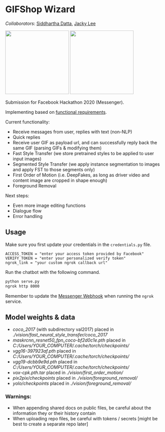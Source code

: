 # GIFShop Wizard

*Collaborators*: [Siddhartha Datta](https://github.com/dattasiddhartha/), [Jacky Lee](https://github.com/grenmester)

<img src="vision/first_order_motion/output/DZ1BJU_FST.gif?raw=true" height="200px"></img>
<img src="vision/fast_neural_style_transfer/videos/R3S6U3_FOM.gif?raw=true" height="200px"></img>

Submission for Facebook Hackathon 2020 (Messenger).

Implementing based on [functional
requirements](https://docs.google.com/document/d/1T6mk4aypOCCCxcz2EJtfLNoait8uimbkMFGiEmzRvdg/edit).

Current functionality:

* Receive messages from user, replies with text (non-NLP)
* Quick replies
* Receive user GIF as payload url, and can successfully reply back the same GIF
  (parsing GIFs & modifying them)
* Fast Style Transfer (we store pretrained styles to be applied to user input images)
* Segmented Style Transfer (we apply instance segmentation to images and apply
  FST to those segments only)
* First Order of Motion (i.e. DeepFakes, as long as driver video and content image are cropped in shape enough)
* Foreground Removal

Next steps:

* Even more image editing functions
* Dialogue flow
* Error handling


## Usage

Make sure you first update your credentials in the `credentials.py` file.
```
ACCESS_TOKEN = "enter your access token provided by Facebook"
VERIFY_TOKEN = "enter your personalized verify token"
ngrok_link = "your custom ngrok callback url"
```

Run the chatbot with the following command.

```bash
python serve.py
ngrok http 8000
```

Remember to update the [Messenger
Webhook](https://developers.facebook.com/apps/309273736750794/messenger/settings/)
when running the `ngrok` service.


## Model weights & data

* <i>coco_2017</i> (with subdirectory val2017) placed in <i>./vision/fast_neural_style_transfer/coco_2017</i>
* <i>maskrcnn_resnet50_fpn_coco-bf2d0c1e.pth</i> placed in <i>C:/Users/YOUR_COMPUTER/.cache/torch/checkpoints/</i>
* <i>vgg16-397923af.pth</i> placed in <i>C:/Users/YOUR_COMPUTER/.cache/torch/checkpoints/</i>
* <i>vgg19-dcbb9e9d.pth</i> placed in <i>C:/Users/YOUR_COMPUTER/.cache/torch/checkpoints/</i>
* <i>vox-cpk.pth.tar</i> placed in <i>./vision/first_order_motion/</i>
* <i>pix2pix/checkpoints</i> placed in <i>./vision/foreground_removal/</i>
* <i>yolo/checkpoints</i> placed in <i>./vision/foreground_removal/</i>


### Warnings:

* When appending shared docs on public files, be careful about the information
  they or their history contain
* When uploading repo files, be careful with tokens / secrets [might be best to
  create a separate repo later]
